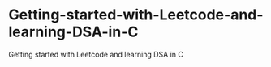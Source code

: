 # Getting-started-with-Leetcode-and-learning-DSA-in-C
Getting started with Leetcode and learning DSA in C

